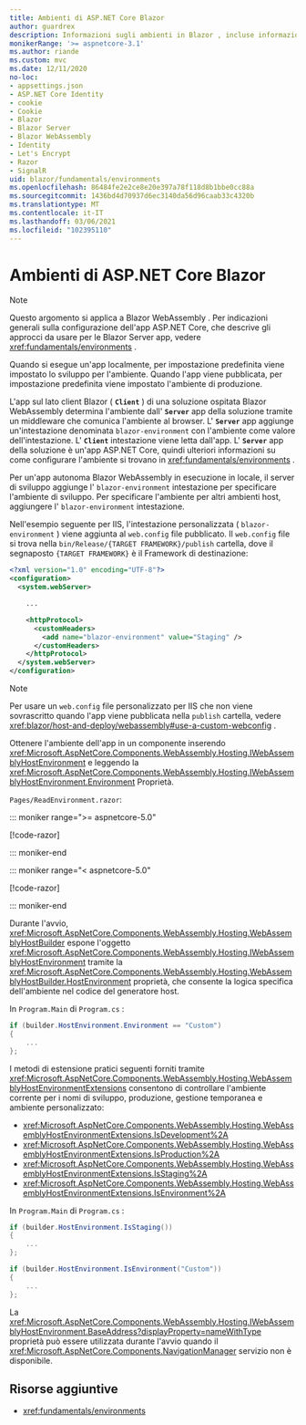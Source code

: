 ```yaml
---
title: Ambienti di ASP.NET Core Blazor
author: guardrex
description: Informazioni sugli ambienti in Blazor , incluse informazioni su come impostare l'ambiente di un' Blazor WebAssembly app.
monikerRange: '>= aspnetcore-3.1'
ms.author: riande
ms.custom: mvc
ms.date: 12/11/2020
no-loc:
- appsettings.json
- ASP.NET Core Identity
- cookie
- Cookie
- Blazor
- Blazor Server
- Blazor WebAssembly
- Identity
- Let's Encrypt
- Razor
- SignalR
uid: blazor/fundamentals/environments
ms.openlocfilehash: 86484fe2e2ce8e20e397a78f118d8b1bbe0cc88a
ms.sourcegitcommit: 1436bd4d70937d6ec3140da56d96caab33c4320b
ms.translationtype: MT
ms.contentlocale: it-IT
ms.lasthandoff: 03/06/2021
ms.locfileid: "102395110"
---
```

# <a name="aspnet-core-blazor-environments"></a>Ambienti di ASP.NET Core Blazor

> [!NOTE]
> Questo argomento si applica a Blazor WebAssembly . Per indicazioni generali sulla configurazione dell'app ASP.NET Core, che descrive gli approcci da usare per le Blazor Server app, vedere <xref:fundamentals/environments> .

Quando si esegue un'app localmente, per impostazione predefinita viene impostato lo sviluppo per l'ambiente. Quando l'app viene pubblicata, per impostazione predefinita viene impostato l'ambiente di produzione.

L'app sul lato client Blazor ( **`Client`** ) di una soluzione ospitata Blazor WebAssembly determina l'ambiente dall' **`Server`** app della soluzione tramite un middleware che comunica l'ambiente al browser. L' **`Server`** app aggiunge un'intestazione denominata `blazor-environment` con l'ambiente come valore dell'intestazione. L' **`Client`** intestazione viene letta dall'app. L' **`Server`** app della soluzione è un'app ASP.NET Core, quindi ulteriori informazioni su come configurare l'ambiente si trovano in <xref:fundamentals/environments> .

Per un'app autonoma Blazor WebAssembly in esecuzione in locale, il server di sviluppo aggiunge l' `blazor-environment` intestazione per specificare l'ambiente di sviluppo. Per specificare l'ambiente per altri ambienti host, aggiungere l' `blazor-environment` intestazione.

Nell'esempio seguente per IIS, l'intestazione personalizzata ( `blazor-environment` ) viene aggiunta al `web.config` file pubblicato. Il `web.config` file si trova nella `bin/Release/{TARGET FRAMEWORK}/publish` cartella, dove il segnaposto `{TARGET FRAMEWORK}` è il Framework di destinazione:

```xml
<?xml version="1.0" encoding="UTF-8"?>
<configuration>
  <system.webServer>

    ...

    <httpProtocol>
      <customHeaders>
        <add name="blazor-environment" value="Staging" />
      </customHeaders>
    </httpProtocol>
  </system.webServer>
</configuration>
```

> [!NOTE]
> Per usare un `web.config` file personalizzato per IIS che non viene sovrascritto quando l'app viene pubblicata nella `publish` cartella, vedere <xref:blazor/host-and-deploy/webassembly#use-a-custom-webconfig> .

Ottenere l'ambiente dell'app in un componente inserendo <xref:Microsoft.AspNetCore.Components.WebAssembly.Hosting.IWebAssemblyHostEnvironment> e leggendo la <xref:Microsoft.AspNetCore.Components.WebAssembly.Hosting.IWebAssemblyHostEnvironment.Environment> Proprietà.

`Pages/ReadEnvironment.razor`:

::: moniker range=">= aspnetcore-5.0"

[!code-razor[](~/blazor/common/samples/5.x/BlazorSample_WebAssembly/Pages/environments/ReadEnvironment.razor?highlight=3,7)]

::: moniker-end

::: moniker range="< aspnetcore-5.0"

[!code-razor[](~/blazor/common/samples/3.x/BlazorSample_WebAssembly/Pages/environments/ReadEnvironment.razor?highlight=3,7)]

::: moniker-end

Durante l'avvio, <xref:Microsoft.AspNetCore.Components.WebAssembly.Hosting.WebAssemblyHostBuilder> espone l'oggetto <xref:Microsoft.AspNetCore.Components.WebAssembly.Hosting.IWebAssemblyHostEnvironment> tramite la <xref:Microsoft.AspNetCore.Components.WebAssembly.Hosting.WebAssemblyHostBuilder.HostEnvironment> proprietà, che consente la logica specifica dell'ambiente nel codice del generatore host.

In `Program.Main` di `Program.cs` :

```csharp
if (builder.HostEnvironment.Environment == "Custom")
{
    ...
};
```

I metodi di estensione pratici seguenti forniti tramite <xref:Microsoft.AspNetCore.Components.WebAssembly.Hosting.WebAssemblyHostEnvironmentExtensions> consentono di controllare l'ambiente corrente per i nomi di sviluppo, produzione, gestione temporanea e ambiente personalizzato:

* <xref:Microsoft.AspNetCore.Components.WebAssembly.Hosting.WebAssemblyHostEnvironmentExtensions.IsDevelopment%2A>
* <xref:Microsoft.AspNetCore.Components.WebAssembly.Hosting.WebAssemblyHostEnvironmentExtensions.IsProduction%2A>
* <xref:Microsoft.AspNetCore.Components.WebAssembly.Hosting.WebAssemblyHostEnvironmentExtensions.IsStaging%2A>
* <xref:Microsoft.AspNetCore.Components.WebAssembly.Hosting.WebAssemblyHostEnvironmentExtensions.IsEnvironment%2A>

In `Program.Main` di `Program.cs` :

```csharp
if (builder.HostEnvironment.IsStaging())
{
    ...
};

if (builder.HostEnvironment.IsEnvironment("Custom"))
{
    ...
};
```

La <xref:Microsoft.AspNetCore.Components.WebAssembly.Hosting.IWebAssemblyHostEnvironment.BaseAddress?displayProperty=nameWithType> proprietà può essere utilizzata durante l'avvio quando il <xref:Microsoft.AspNetCore.Components.NavigationManager> servizio non è disponibile.

## <a name="additional-resources"></a>Risorse aggiuntive

* <xref:fundamentals/environments>
